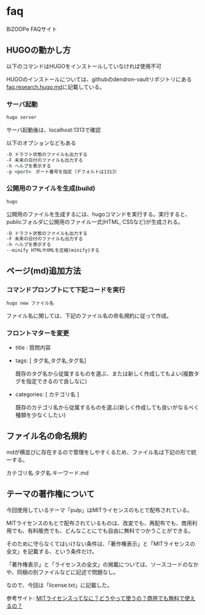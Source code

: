 # faq

BiZOOPe FAQサイト

## HUGOの動かし方

以下のコマンドはHUGOをインストールしていなければ使用不可

HUGOのインストールについては、githubのdendron-vaultリポジトリにある
[faq.research.hugo.md](https://github.com/bizoope/dendron-vault/blob/main/notes/faq.research.hugo.md)に記載している。

### サーバ起動

```cmd
hugo server 
```

サーバ起動後は、localhost:1313で確認

以下のオプションなどもある

```cmd
-D ドラフト状態のファイルも出力する
-F 未来の日付のファイルも出力する
-h ヘルプを表示する
-p <port>　ポート番号を指定（デフォルトは1313）
```

### 公開用のファイルを生成(build)

```cmd
hugo
```

公開用のファイルを生成するには、hugoコマンドを実行する。実行すると、publicフォルダに公開用のファイル一式(HTML, CSSなど)が生成される。

```cmd
-D ドラフト状態のファイルも出力する
-F 未来の日付のファイルも出力する
-h ヘルプを表示する
--minify HTMLやXMLを圧縮(minify)する
```

## ページ(md)追加方法

### コマンドプロンプトにて下記コードを実行

```cmd
hugo new ファイル名
```

ファイル名に関しては、下記のファイル名の命名規約に従って作成。

### フロントマターを変更

* title : 質問内容

* tags: [ タグ名,タグ名,タグ名]

  既存のタグ名から従属するものを選ぶ、または新しく作成してもよい(複数タグを指定できるので良しなに)

* categories: [ カテゴリ名 ]

  既存のカテゴリ名から従属するものを選ぶ(新しく作成しても良いがなるべく種類を少なくしたい)

## ファイル名の命名規約

mdが横並びに存在するので管理をしやすくるため、ファイル名は下記の形で統一する。

カテゴリ名.タグ名.キーワード.md

## テーマの著作権について

今回使用しているテーマ「pulp」はMITライセンスのもとで配布されている。

MITライセンスのもとで配布されているものは、改変でも、再配布でも、商用利用でも、有料販売でも、どんなことにでも自由に無料でつかうことができる。

そのために守らなくてはいけない条件は、「著作権表示」と「MITライセンスの全文」を記載する、という条件だけ。

「著作権表示」と「ライセンスの全文」の掲載については、ソースコードのなかや、同梱の別ファイルなどに記述で問題なし。

なので、今回は「license.txt」に記載した。

参考サイト: [MITライセンスってなに？どうやって使うの？商用でも無料で使えるの？](https://wisdommingle.com/mit-license/)
